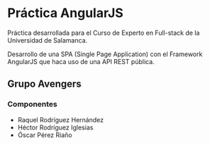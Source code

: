 # Práctica AngularJS

Práctica desarrollada para el Curso de Experto en Full-stack de la Universidad de Salamanca.

Desarrollo de una SPA (Single Page Application) con el Framework AngularJS que haca uso de una API REST pública.

## Grupo Avengers
### Componentes
+ Raquel Rodríguez Hernández
+ Héctor Rodríguez Iglesias
+ Óscar Pérez Riaño
